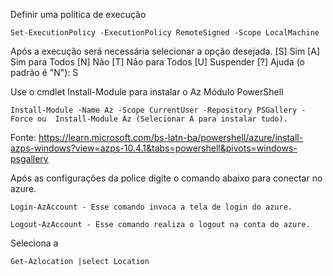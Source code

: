 Definir uma política de execução
```
Set-ExecutionPolicy -ExecutionPolicy RemoteSigned -Scope LocalMachine
```
Após a execução será necessária selecionar a opção desejada.
[S] Sim  [A] Sim para Todos  [N] Não  [T] Não para Todos  [U] Suspender  [?] Ajuda (o padrão é "N"): S

Use o cmdlet Install-Module para instalar o Az Módulo PowerShell
```
Install-Module -Name Az -Scope CurrentUser -Repository PSGallery -Force ou  Install-Module Az (Selecionar A para instalar tudo).

```
Fonte: https://learn.microsoft.com/bs-latn-ba/powershell/azure/install-azps-windows?view=azps-10.4.1&tabs=powershell&pivots=windows-psgallery

Após as configurações da police digite o comando abaixo para conectar no azure.
```
Login-AzAccount - Esse comando invoca a tela de login do azure.
```
```
Logout-AzAccount - Esse comando realiza o logout na conta do azure.
```
Seleciona a 
```
Get-Azlocation |select Location
```



